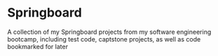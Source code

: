 # Springboard
A collection of my Springboard projects from my software engineering bootcamp, including test code, captstone projects, as well as code bookmarked for later
